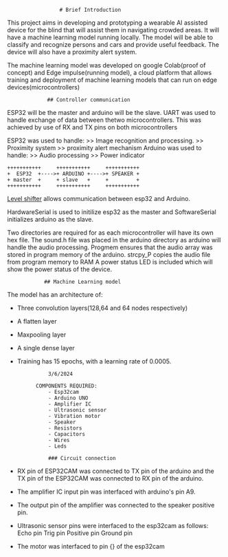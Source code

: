                      # Brief Introduction
This project aims in developing and prototyping a  wearable AI assisted device for the blind that will assist them in navigating crowded areas. It will have a machine learning model running locally. The model will be able to classify and recognize persons and cars and provide useful feedback. The device will also have a proximity alert system.

The machine learning model was developed on google Colab(proof of concept) and  Edge impulse(running model), a cloud platform that allows training and deployment of machine learning models that can run on edge devices(microcontrollers)

                 ## Controller communication
ESP32 will be the master and arduino will be the slave.
UART was used to handle exchange of data between thetwo microcontrollers. This was achieved by use of RX and TX pins on both microcontrollers

ESP32 was used to handle:
                >> Image recognition and processing.
                >> Proximity system
                >> proximity alert mechanism
Arduino was used to handle:
                >> Audio processing
                >> Power indicator


    +++++++++++     +++++++++++     +++++++++++
    +  ESP32  +---->+ ARDUINO +---->+ SPEAKER +
    + master  +     + slave   +     +         +
    +++++++++++     +++++++++++     +++++++++++

[Level shifter](https://electronics.stackexchange.com/questions/81580/step-up-3-3v-to-5v-for-digital-i-o) allows communication between esp32 and Arduino.

HardwareSerial is used to initilize esp32 as the master and SoftwareSerial initializes arduino as the slave.

Two directories are required for as each microcontroller will have its own hex file. 
The sound.h file was placed in the arduino directory as arduino will handle the audio processing.
Progmem ensures that the audio array was stored in program memory of the arduino.
strcpy_P copies the audio file from program memory to RAM
A power status LED is included which will show the power status of the device.


                ## Machine Learning model
The model has an architecture of:
- Three convolution layers(128,64 and 64 nodes respectively)
- A flatten layer
- Maxpooling layer
- A single dense layer
- Training has 15 epochs, with a learning rate of 0.0005.

                3/6/2024

            COMPONENTS REQUIRED:
                - Esp32cam
                - Arduino UNO
                - Amplifier IC
                - Ultrasonic sensor
                - Vibration motor
                - Speaker
                - Resistors
                - Capacitors
                - Wires
                - Leds

                ### Circuit connection
- RX pin of ESP32CAM was connected to TX pin of the arduino and the TX pin of the ESP32CAM was connected to RX pin of the arduino.
- The amplifier IC input pin was interfaced with arduino's pin A9. 
- The output pin of the amplifier was connected to the speaker positive pin. 
- Ultrasonic sensor pins were interfaced to the esp32cam as follows:
        Echo pin 
        Trig pin 
        Positive pin 
        Ground pin  
- The motor was interfaced to pin {} of the esp32cam

                

